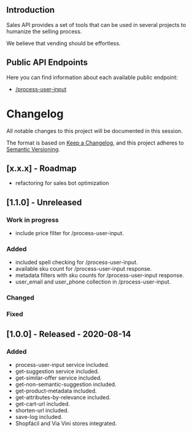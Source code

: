 
## Introduction

Sales API provides a set of tools that can be used in several projects to humanize the selling process.

We believe that vending should be effortless.

## Public API Endpoints

Here you can find information about each available public endpoint:

* [/process-user-input]

[//]: # (These are reference links used in the body of this file.)

[/process-user-input]: <process-user-input.md>

# Changelog

All notable changes to this project will be documented in this session.

The format is based on [Keep a Changelog](https://keepachangelog.com/en/1.0.0/),
and this project adheres to [Semantic Versioning](https://semver.org/spec/v2.0.0.html).

## [x.x.x] - Roadmap
- refactoring for sales bot optimization

## [1.1.0] - Unreleased

### Work in progress
- include price filter for /process-user-input.

### Added
- included spell checking for /process-user-input.
- available sku count for /process-user-input response.
- metadata filters with sku counts for /process-user-input response.
- user_email and user_phone collection in /process-user-input.

### Changed

### Fixed

## [1.0.0] - Released - 2020-08-14

### Added

- process-user-input service included.
- get-suggestion service included.
- get-similar-offer service included.
- get-non-semantic-suggestion included.
- get-product-metadata included.
- get-attributes-by-relevance included.
- get-cart-url included.
- shorten-url included.
- save-log included.
- Shopfácil and Via Vini stores integrated.
